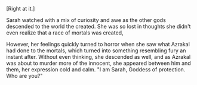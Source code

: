 \[Right at it.\]

Sarah watched with a mix of curiosity and awe as the other gods descended to the world the created. She was so lost in thoughts she didn't even realize that a race of mortals was created,

However, her feelings quickly turned to horror when she saw what Azrakal had done to the mortals, which turned into something resembling fury an instant after. Without even thinking, she descended as well, and as Azrakal was about to murder more of the innocent, she appeared between him and them, her expression cold and calm. "I am Sarah, Goddess of protection. Who are you?"